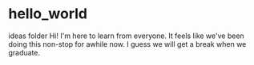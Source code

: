 # hello_world
ideas folder
Hi!  I'm here to learn from everyone. It feels like we've been doing this non-stop for awhile now.  I guess we will get a break when we graduate.
